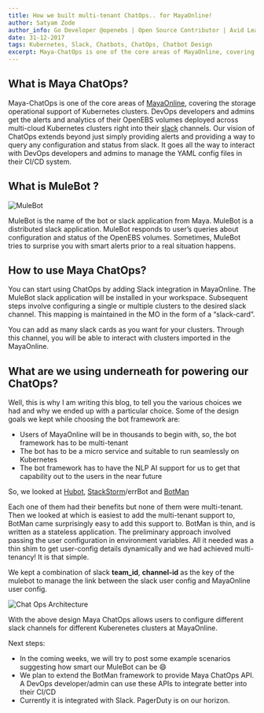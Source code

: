 ```yaml
---
title: How we built multi-tenant ChatOps.. for MayaOnline!
author: Satyam Zode
author_info: Go Developer @openebs | Open Source Contributor | Avid Learner
date: 31-12-2017
tags: Kubernetes, Slack, Chatbots, ChatOps, Chatbot Design
excerpt: Maya-ChatOps is one of the core areas of MayaOnline, covering the storage operational support of kubernetes clusters.
---
```


## What is Maya ChatOps?

Maya-ChatOps is one of the core areas of [MayaOnline](https://mayaonline.io/), covering the storage operational support of Kubernetes clusters. DevOps developers and admins get the alerts and analytics of their OpenEBS volumes deployed across multi-cloud Kubernetes clusters right into their [slack](https://slack.com/) channels. Our vision of ChatOps extends beyond just simply providing alerts and providing a way to query any configuration and status from slack. It goes all the way to interact with DevOps developers and admins to manage the YAML config files in their CI/CD system.

## What is MuleBot ?

![MuleBot](/images/blog/mule-bot.png)

MuleBot is the name of the bot or slack application from Maya. MuleBot is a distributed slack application. MuleBot responds to user’s queries about configuration and status of the OpenEBS volumes. Sometimes, MuleBot tries to surprise you with smart alerts prior to a real situation happens.

## How to use Maya ChatOps?

You can start using ChatOps by adding Slack integration in MayaOnline. The MuleBot slack application will be installed in your workspace. Subsequent steps involve configuring a single or multiple clusters to the desired slack channel. This mapping is maintained in the MO in the form of a “slack-card”.

You can add as many slack cards as you want for your clusters. Through this channel, you will be able to interact with clusters imported in the MayaOnline.

## What are we using underneath for powering our ChatOps?

Well, this is why I am writing this blog, to tell you the various choices we had and why we ended up with a particular choice. Some of the design goals we kept while choosing the bot framework are:

- Users of MayaOnline will be in thousands to begin with, so, the bot framework has to be multi-tenant
- The bot has to be a micro service and suitable to run seamlessly on Kubernetes
- The bot framework has to have the NLP AI support for us to get that capability out to the users in the near future

So, we looked at [Hubot](https://hubot.github.com/), [StackStorm](https://github.com/StackStorm)/errBot and [BotMan](https://botman.io/)

Each one of them had their benefits but none of them were multi-tenant. Then we looked at which is easiest to add the multi-tenant support to, BotMan came surprisingly easy to add this support to. BotMan is thin, and is written as a stateless application. The preliminary approach involved passing the user configuration in environment variables. All it needed was a thin shim to get user-config details dynamically and we had achieved multi-tenancy! It is that simple.

We kept a combination of slack **team_id**, **channel-id** as the key of the mulebot to manage the link between the slack user config and MayaOnline user config.

![Chat Ops Architecture](/images/blog/bot-architecture.jpeg)

With the above design Maya ChatOps allows users to configure different slack channels for different Kuberenetes clusters at MayaOnline.

Next steps:

- In the coming weeks, we will try to post some example scenarios suggesting how smart our MuleBot can be 😄
- We plan to extend the BotMan framework to provide Maya ChatOps API. A DevOps developer/admin can use these APIs to integrate better into their CI/CD
- Currently it is integrated with Slack. PagerDuty is on our horizon.
